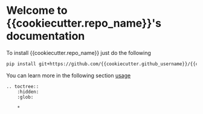 # Welcome to {{cookiecutter.repo_name}}'s documentation

To install {{cookiecutter.repo_name}} just do the following

```bash
pip install git+https://github.com/{{cookiecutter.github_username}}/{{cookiecutter.repo_name}}.git
```

You can learn more in the following section [usage](usage.md)


```eval_rst
.. toctree::
    :hidden:
    :glob:

    *
```